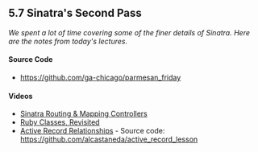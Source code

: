 ## 5.7 Sinatra's Second Pass

*We spent a lot of time covering some of the finer details of Sinatra. Here are the notes from today's lectures.*

#### Source Code

* https://github.com/ga-chicago/parmesan_friday

#### Videos

* [Sinatra Routing & Mapping Controllers](https://www.youtube.com/watch?v=3oXCeFwdD0s&feature=youtu.be)
* [Ruby Classes, Revisited](https://www.youtube.com/watch?v=ZIt4cMP45iQ&feature=youtu.be)
* [Active Record Relationships](https://www.youtube.com/watch?v=23vJacmW88k&feature=youtu.be) - Source code: https://github.com/alcastaneda/active_record_lesson
